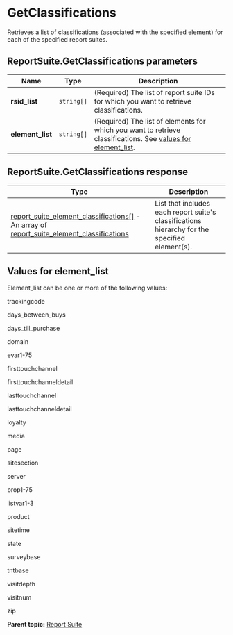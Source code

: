 # GetClassifications

Retrieves a list of classifications (associated with the specified element) for each of the specified report suites.

## ReportSuite.GetClassifications parameters

|Name|Type|Description|
|----|----|-----------|
| **rsid_list** | `string[]` | (Required) The list of report suite IDs for which you want to retrieve classifications. |
| **element_list** |`string[]` | (Required) The list of elements for which you want to retrieve classifications. See [values for element_list](r_GetClassifications.md#). |

## ReportSuite.GetClassifications response

|Type|Description|
|----|-----------|
| [report_suite_element_classifications[]](../../data_types/r_report_suite_classifications_array.md#) - An array of [report_suite_element_classifications](../../data_types/r_report_suite_classifications.md#) |List that includes each report suite's classifications hierarchy for the specified element(s).|

## Values for element_list

Element_list can be one or more of the following values:

trackingcode

days_between_buys

days_till_purchase

domain

evar1-75

firsttouchchannel

firsttouchchanneldetail

lasttouchchannel

lasttouchchanneldetail

loyalty

media

page

sitesection

server

prop1-75

listvar1-3

product

sitetime

state

surveybase

tntbase

visitdepth

visitnum

zip

**Parent topic:** [Report Suite](../../methods/report_suite/r_methods_reportsuite.md)


